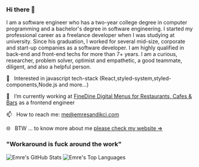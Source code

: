 ### Hi there 👋

I am a software engineer who has a two-year college degree in computer programming and a bachelor's degree in software engineering. I started my professional career as a freelance developer when I was studying at university. Since his graduation, I worked for several mid-size, corporate and start-up companies as a software developer. I am highly qualified in back-end and front-end techs for more than 7+ years. I am a curious, researcher, problem solver, optimist and empathetic, a good teammate, diligent, and also a helpful person.

🔨&nbsp;&nbsp;&nbsp;Interested in javascript tech-stack (React,styled-system,styled-components,Node.js and more...) 

🔭&nbsp;&nbsp;&nbsp;I’m currently working at [FineDine Digital Menus for Restaurants, Cafes & Bars](http://finedinemenu.com) as a frontend engineer

📫&nbsp;&nbsp;&nbsp;How to reach me: me@emresandikci.com

🌐&nbsp;&nbsp;&nbsp;BTW ... to know more about me [please check my website ⇒](https://emresandikci.com/)

### "Workaround is fuck around the work"

![Emre's GitHub Stats](https://github-readme-stats.vercel.app/api?username=emresandikci&hide_border=true&show_icons=true&count_private=true&line_height=27&layout=compact)
![Emre's Top Languages](https://github-readme-stats.vercel.app/api/top-langs/?username=emresandikci&count_private=true&hide_border=true&show_icons=true&langs_count=5&layout=compact)


<!-- **emresandikci/emresandikci** is a ✨ _special_ ✨ repository because its `README.md` (this file) appears on your GitHub profile. ~
